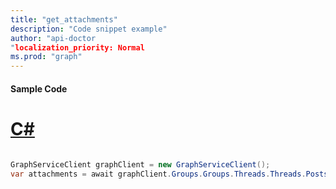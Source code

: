 ```yaml
---
title: "get_attachments"
description: "Code snippet example" 
author: "api-doctor
"localization_priority: Normal
ms.prod: "graph"
--- 
```

#### Sample Code
# [C#](#tab/Csharp)

```C#

GraphServiceClient graphClient = new GraphServiceClient();
var attachments = await graphClient.Groups.Groups.Threads.Threads.Posts.Posts.Attachments.Request().GetAsync();

```